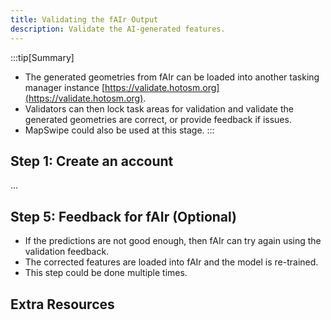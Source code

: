 ```yaml
---
title: Validating the fAIr Output
description: Validate the AI-generated features.
---
```


:::tip[Summary]
- The generated geometries from fAIr can be loaded into another tasking
  manager instance [https://validate.hotosm.org](https://validate.hotosm.org).
- Validators can then lock task areas for validation and validate the generated
  geometries are correct, or provide feedback if issues.
- MapSwipe could also be used at this stage.
:::

## Step 1: Create an account

...

## Step 5: Feedback for fAIr (Optional)

- If the predictions are not good enough, then fAIr can try again using
  the validation feedback.
- The corrected features are loaded into fAIr and the model is re-trained.
- This step could be done multiple times.

## Extra Resources
